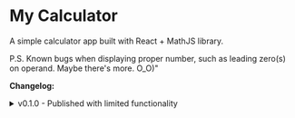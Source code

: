 # My Calculator

A simple calculator app built with React + MathJS library.

P.S. Known bugs when displaying proper number, such as leading zero(s) on operand. Maybe there's more. O_O)"

**Changelog:**

<details markdown="span">
  <summary markdown="span">v0.1.0 - Published with limited functionality</summary>
  
  - Basic arithmetic operation (addition, substraction, multiplication, and division)
  - Can only do a single equation
  - Fractional number input is not supported
  - Decimal result displayed only up to 8 digits
  
</details>
